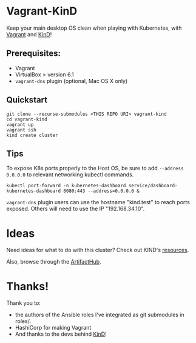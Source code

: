 # Vagrant-KinD

Keep your main desktop OS clean when playing with Kubernetes, with [Vagrant](https://www.vagrantup.com/) and [KinD](https://kind.sigs.k8s.io/)!

## Prerequisites:
* Vagrant
* VirtualBox > version 6.1
* `vagrant-dns` plugin (optional, Mac OS X only)

## Quickstart

```shell
git clone --recurse-submodules <THIS REPO URI> vagrant-kind
cd vagrant-kind
vagrant up
vagrant ssh
kind create cluster
```

## Tips

To expose K8s ports properly to the Host OS, be sure to add `--address 0.0.0.0` to relevant networking kubectl commands.

```
kubectl port-forward -n kubernetes-dashboard service/dashboard-kubernetes-dashboard 8080:443 --address=0.0.0.0 &
```

`vagrant-dns` plugin users can use the hostname "kind.test" to reach ports exposed. Others will need to use the IP "192.168.34.10".

# Ideas 
Need ideas for what to do with this cluster? Check out KIND's [resources](https://kind.sigs.k8s.io/docs/user/resources/).

Also, browse through the [ArtifactHub](https://artifacthub.io/).

# Thanks!

Thank you to:
* the authors of the Ansible roles I've integrated as git submodules in roles/.
* HashiCorp for making Vagrant
* And thanks to the devs behind [KinD](https://kind.sigs.k8s.io/)!

